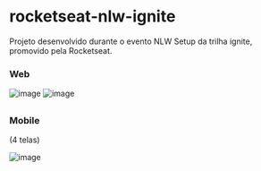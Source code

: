 # rocketseat-nlw-ignite

Projeto desenvolvido durante o evento NLW Setup da trilha ignite, promovido pela Rocketseat.

<h3>Web</h3>

![image](https://cdn.discordapp.com/attachments/796447278566998106/1067503083761971250/image.png)
![image](https://cdn.discordapp.com/attachments/796447278566998106/1067502991394996334/image.png)

##
<h3>Mobile</h3> (4 telas)

![image](https://cdn.discordapp.com/attachments/796447278566998106/1067503693324365874/mobile_.jpg)
